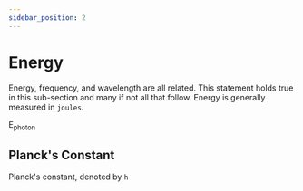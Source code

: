```yaml
---
sidebar_position: 2
---
```


# Energy

Energy, frequency, and wavelength are all related. This statement holds true in this sub-section and many if not all that follow. Energy is generally measured in `joules`.

E<sub>photon</sub>

## Planck's Constant

Planck's constant, denoted by `h`

<!-- Some of the more important formulas regarding electromagnetic radiation and energy are shown above. -->